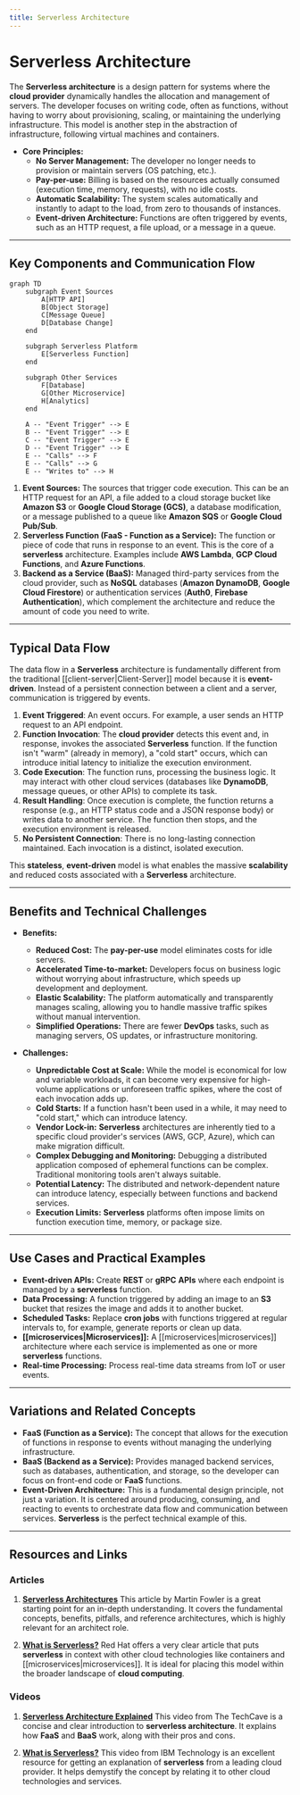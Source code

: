 ```yaml
---
title: Serverless Architecture
---
```

# Serverless Architecture

The **Serverless architecture** is a design pattern for systems where the **cloud provider** dynamically handles the allocation and management of servers. The developer focuses on writing code, often as functions, without having to worry about provisioning, scaling, or maintaining the underlying infrastructure. This model is another step in the abstraction of infrastructure, following virtual machines and containers.

* **Core Principles:**
    * **No Server Management:** The developer no longer needs to provision or maintain servers (OS patching, etc.).
    * **Pay-per-use:** Billing is based on the resources actually consumed (execution time, memory, requests), with no idle costs.
    * **Automatic Scalability:** The system scales automatically and instantly to adapt to the load, from zero to thousands of instances.
    * **Event-driven Architecture:** Functions are often triggered by events, such as an HTTP request, a file upload, or a message in a queue.

---

## Key Components and Communication Flow

```mermaid
graph TD
    subgraph Event Sources
        A[HTTP API]
        B[Object Storage]
        C[Message Queue]
        D[Database Change]
    end

    subgraph Serverless Platform
        E[Serverless Function]
    end

    subgraph Other Services
        F[Database]
        G[Other Microservice]
        H[Analytics]
    end

    A -- "Event Trigger" --> E
    B -- "Event Trigger" --> E
    C -- "Event Trigger" --> E
    D -- "Event Trigger" --> E
    E -- "Calls" --> F
    E -- "Calls" --> G
    E -- "Writes to" --> H
```

1.  **Event Sources:** The sources that trigger code execution. This can be an HTTP request for an API, a file added to a cloud storage bucket like **Amazon S3** or **Google Cloud Storage (GCS)**, a database modification, or a message published to a queue like **Amazon SQS** or **Google Cloud Pub/Sub**.
2.  **Serverless Function (FaaS - Function as a Service):** The function or piece of code that runs in response to an event. This is the core of a **serverless** architecture. Examples include **AWS Lambda**, **GCP Cloud Functions**, and **Azure Functions**.
3.  **Backend as a Service (BaaS):** Managed third-party services from the cloud provider, such as **NoSQL** databases (**Amazon DynamoDB**, **Google Cloud Firestore**) or authentication services (**Auth0**, **Firebase Authentication**), which complement the architecture and reduce the amount of code you need to write.

---

## Typical Data Flow

The data flow in a **Serverless** architecture is fundamentally different from the traditional [[client-server|Client-Server]] model because it is **event-driven**. Instead of a persistent connection between a client and a server, communication is triggered by events.

1.  **Event Triggered**: An event occurs. For example, a user sends an HTTP request to an API endpoint.
2.  **Function Invocation**: The **cloud provider** detects this event and, in response, invokes the associated **Serverless** function. If the function isn't "warm" (already in memory), a "cold start" occurs, which can introduce initial latency to initialize the execution environment.
3.  **Code Execution**: The function runs, processing the business logic. It may interact with other cloud services (databases like **DynamoDB**, message queues, or other APIs) to complete its task.
4.  **Result Handling**: Once execution is complete, the function returns a response (e.g., an HTTP status code and a JSON response body) or writes data to another service. The function then stops, and the execution environment is released.
5.  **No Persistent Connection**: There is no long-lasting connection maintained. Each invocation is a distinct, isolated execution.

This **stateless**, **event-driven** model is what enables the massive **scalability** and reduced costs associated with a **Serverless** architecture.

---

## Benefits and Technical Challenges

* **Benefits:**
    * **Reduced Cost:** The **pay-per-use** model eliminates costs for idle servers.
    * **Accelerated Time-to-market:** Developers focus on business logic without worrying about infrastructure, which speeds up development and deployment.
    * **Elastic Scalability:** The platform automatically and transparently manages scaling, allowing you to handle massive traffic spikes without manual intervention.
    * **Simplified Operations:** There are fewer **DevOps** tasks, such as managing servers, OS updates, or infrastructure monitoring.

* **Challenges:**
    * **Unpredictable Cost at Scale:** While the model is economical for low and variable workloads, it can become very expensive for high-volume applications or unforeseen traffic spikes, where the cost of each invocation adds up.
    * **Cold Starts:** If a function hasn't been used in a while, it may need to "cold start," which can introduce latency.
    * **Vendor Lock-in:** **Serverless** architectures are inherently tied to a specific cloud provider's services (AWS, GCP, Azure), which can make migration difficult.
    * **Complex Debugging and Monitoring:** Debugging a distributed application composed of ephemeral functions can be complex. Traditional monitoring tools aren't always suitable.
    * **Potential Latency:** The distributed and network-dependent nature can introduce latency, especially between functions and backend services.
    * **Execution Limits:** **Serverless** platforms often impose limits on function execution time, memory, or package size.

---

## Use Cases and Practical Examples

* **Event-driven APIs:** Create **REST** or **gRPC** **APIs** where each endpoint is managed by a **serverless** function.
* **Data Processing:** A function triggered by adding an image to an **S3** bucket that resizes the image and adds it to another bucket.
* **Scheduled Tasks:** Replace **cron jobs** with functions triggered at regular intervals to, for example, generate reports or clean up data.
* **[[microservices|Microservices]]:** A [[microservices|microservices]] architecture where each service is implemented as one or more **serverless** functions.
* **Real-time Processing:** Process real-time data streams from IoT or user events.

---

## Variations and Related Concepts

* **FaaS (Function as a Service):** The concept that allows for the execution of functions in response to events without managing the underlying infrastructure.
* **BaaS (Backend as a Service):** Provides managed backend services, such as databases, authentication, and storage, so the developer can focus on front-end code or **FaaS** functions.
* **Event-Driven Architecture:** This is a fundamental design principle, not just a variation. It is centered around producing, consuming, and reacting to events to orchestrate data flow and communication between services. **Serverless** is the perfect technical example of this.

---

## **Resources and Links**

### **Articles**

1.  **[Serverless Architectures](https://martinfowler.com/articles/serverless.html)**
    This article by Martin Fowler is a great starting point for an in-depth understanding. It covers the fundamental concepts, benefits, pitfalls, and reference architectures, which is highly relevant for an architect role.

2.  **[What is Serverless?](https://www.redhat.com/en/topics/cloud-native-apps/what-is-serverless)**
    Red Hat offers a very clear article that puts **serverless** in context with other cloud technologies like containers and [[microservices|microservices]]. It is ideal for placing this model within the broader landscape of **cloud computing**.

### **Videos**

1.  **[Serverless Architecture Explained](https://www.youtube.com/watch?v=vxJobGtqKVM)**
    This video from The TechCave is a concise and clear introduction to **serverless architecture**. It explains how **FaaS** and **BaaS** work, along with their pros and cons.

2.  **[What is Serverless?](https://www.youtube.com/watch?v=RzsaM6kL1FU)**
    This video from IBM Technology is an excellent resource for getting an explanation of **serverless** from a leading cloud provider. It helps demystify the concept by relating it to other cloud technologies and services.